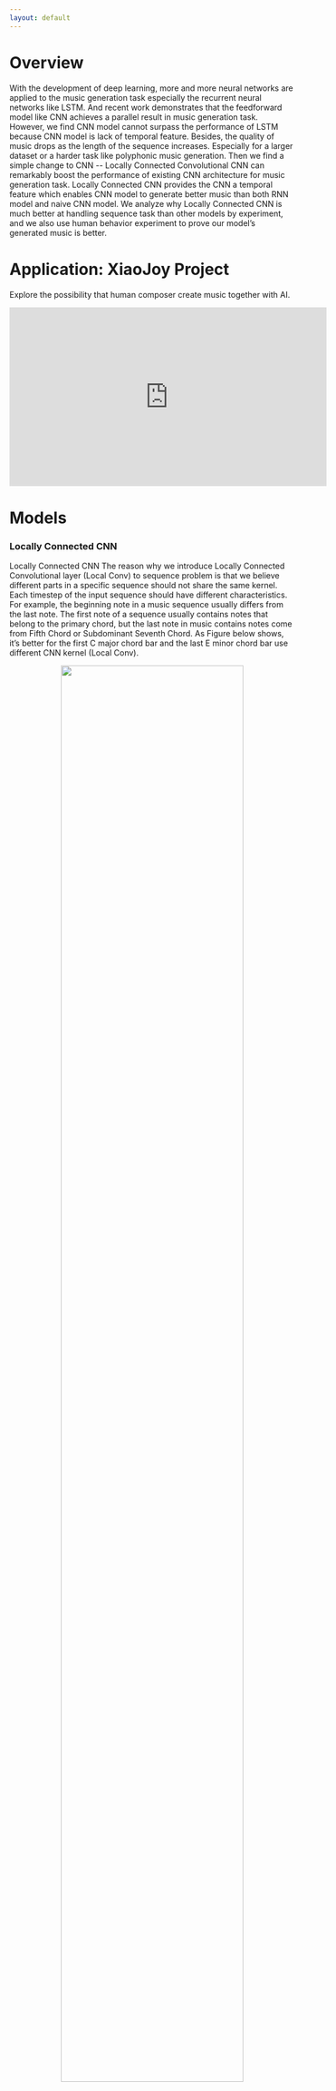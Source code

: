 ```yaml
---
layout: default
---
```


# Overview

With the development of deep learning, more and more neural networks are applied to the music generation task especially the recurrent neural networks like LSTM. And recent work demonstrates that the feedforward model like CNN achieves a parallel result in music generation task. However, we find CNN model cannot surpass the performance of LSTM because CNN model is lack of temporal feature. Besides, the quality of music drops as the length of the sequence increases. Especially for a larger dataset or a harder task like polyphonic music generation. Then we find a simple change to CNN -- Locally Connected Convolutional CNN can remarkably boost the performance of existing CNN architecture for music generation task. Locally Connected CNN provides the CNN a temporal feature which enables CNN model to generate better music than both RNN model and naive CNN model. We analyze why Locally Connected CNN is much better at handling sequence task than other models by experiment, and we also use human behavior experiment to prove our model’s generated music is better. 

# Application: XiaoJoy Project
Explore the possibility that human composer create music together with AI. 
<center>
	<iframe width="560" height="315" src="https://www.youtube.com/embed/M1_H2c-XFQ0" frameborder="0" allow="autoplay; encrypted-media" allowfullscreen>
    </iframe>
</center>

# Models
### Locally Connected CNN
Locally Connected CNN
The reason why we introduce Locally Connected Convolutional layer (Local Conv) to sequence problem is that we believe different parts in a specific sequence should not share the same kernel. Each timestep of the input sequence should have different characteristics. For example, the beginning note in a music sequence usually differs from the last note. The first note of a sequence usually contains notes that belong to the primary chord, but the last note in music contains notes come from Fifth Chord or Subdominant Seventh Chord. As Figure below shows, it’s better for the first C major chord bar and the last E minor chord bar use different CNN kernel (Local Conv).

<p align="center">
    <img src="assets/images/LocalConv_Music.png" width = "80%" height="80%">
</p>

We use a simple 3-layer CNN to compare the naive CNN model and Locally Connected version CNN. From the Figure below, we compare 3 main types of Locally Connected version CNN with naive CNN. We can replace all the general convolutional blocks by Local Conv blocks like type **_a_**. As Taigman mentioned in Deepface (Taigman et al. 2014), Local Conv brings more weights to CNN model. It’s necessary to mix Local Conv together with naive CNN model to reduce this burden. So, we designed other two
structure of CNN as **_b_** and **_c_**. In architecture **_b_**, we put the Local Conv in the first layer of the CNN architecture, there will be less weights in model because of the size of d tends to be smaller in the first layer, but this will provide the model with a better perspective field.

For resNet, we can divide the resNet into different blocks according to the feature map size, and there are two main type of CNN layers in resNet architecture: one is the ordinary CNN layer (yellow rectangle) and another is the transition CNN layer in order to down-sample the feature (green rectangle), plus, we use blue rectangle to represent Local Conv layer. We designed one effective architecture to utilize the Local Conv in different resNet blocks. For deep resNet, it is impractical to replace all the ordinary CNN layer with Local Conv layer. Therefore, Local Conv layers should be used as little as possible. Referencing the principle of previous design of simple CNN and resNet basic blocks, we put the Local Conv layer to the last layer of each basic resNet block like res-local as Figure below shows.

![Octocat](assets/images/models.png)<br>

# Result
### Monophonic Music Generation Result(mp3)



| Naive 3 layer CNN Model | LocalConv 3 layer CNN Model |
| :---: | :---: |
| {% include audio_player.html filename="ST_CNNNaive_1.mp3" %} | {% include audio_player.html filename="ST_CNNLocal_1.mp3" %} |


|Naive resNet Model |LocalConv resNet Model|
| :---: | :---: |
|{% include audio_player.html filename="ST_resNetNaive_1.mp3" %} |{% include audio_player.html filename="ST_resNetLocal_1.mp3" %}|

|LSTM Model|
| :---: |
|{% include audio_player.html filename="ST_LSTM_1.mp3" %}|

### Polyphonic Music Generation Result(mp3)


|LocalConv 3 layer CNN Model|LSTM Model|
| :---: | :---: |
|{% include audio_player.html filename="MT_CNN_3Layer-1.mp3" %}|{% include audio_player.html filename="MT_LSTM512_BachAll-1.mp3" %}|

### Monophonic Music Generation Result(music sheet)

| LocalConv 3 layer CNN Model | Naive 3 layer CNN Model | LSTM Model |
| :---: | :---: | :---: |
| ![Octocat](assets/images/ST_CNNLocal_1.png)<br> | ![Octocat](assets/images/ST_CNNNaive_1.png)<br> | ![Octocat](assets/images/ST_LSTM_1.png)<br> |

### Polyphonic Music Generation Result(music sheet)

| LocalConv 3 layer CNN Model | Naive 3 layer CNN Model | LSTM Model |
| :---: | :---: | :---: |
| ![Octocat](assets/images/MT_CNN_3Layer-1.png)<br> | ![Octocat](assets/images/MT_CNN_3Layer_Naive.png)<br> | ![Octocat](assets/images/MT_LSTM512_BachAll-1.png)<br> |


### Training Result

For monophonic music generation task, we get the result as followed.
We can find the Local Conv model distinctly improve the performance of naive CNN model not only for simple CNN or complex CNN like resNet. Although the drawback of Local Conv model is that it brings more weights to the original model, the performance of Local Conv CNN ex-ceeds LSTM in 3 aspects:1. The speed of Local Conv model is 3~4 times faster than LSTM model. 2. CNN model converge faster than the LSTM model. 3. For large dataset like Wikifonia, the loss of Local Conv resNet is much less than LSTM. Usually, a smaller loss usually means a better structure of music in music generation task.

| Model | Loss | TimeCost<br>（ms/event)| Converge Epoch | Size/M |
| :---: | :---: | :---: | :---: | :---: |
| CNN\_a | 0.0103 | 9.30 | 15 | 1.39 |
| CNN\_b | 0.4412 | 9.03 | 61 | 0.18 |
| CNN\_c | 0.0080 | 9.91 | 15 | 1.16 |
| CNN\_Naive\_Large | 0.7477 | **9.00** | -1 | 0.18 |
| CNN\_Naive | 1.2782 | 9.07 | -1 | **0.04** |
| resNet20\_Naive | 0.0052 | 29.48 | 44 | 0.53 |
| resNet20\_LocalConv | **0.0044** | 46.32 | **8** | 12.41 |
| LSTM | 0.0061 | 81.71 | 22 | 1.15 |

### Human Behavior Experiment
As for monophonic music generation task, we randomly select 10 generated music from each model’s generated result: our LSTM model, resNet20 Naive model and resNet20 LocalConv model. We clip each music to 8 bar length. Via a survey website, 45 testers are required to judge the harmony and reality of the music.
From the User Study Result. The dark grey and grey square bar represents user’s harmony and reality average score respectively. All the scores range from 0-5.

<p align="center">
    <img src="assets/images/Figure8_1.png" width = "65%", height = "65%">
</p>

We also uploaded all the data we use to do this human behavior experiment. 

[Google Drive](https://drive.google.com/open?id=1MoeVKZaNtENxdXeWNnMcl-I6RcD2O3Nd)

It contains music samples generated by our resNet20\_Naive, resNet20\_LocalConv and LSTM models.



# Analyse
We visualize the last softmax layer’s result in Figure below to compare the difference of the Local Conv CNN model and CNN model, according to Binary-Valued Gates (Li et al. 2018.), if the model ensures the generated result, this feature(Binary-Valued) will prevent model generating some wandering music result. So, we compare the softmax layer’s output of different models, and we find the Local Conv model can generate a “music like” result because of its more 1,0 values.

<p align="center">
    <img src="assets/images/Figure9.png">
</p>


Output comparison between resNet20_Naive and resNet20_LocalConv model. The subplot (a) shows the output of resNet20_Naive model, and (b) shows the output of resNet20_LocalConv model. The vertical and horizontal axes represent note pitch and time, respectively. For a particular position, a brighter color indicates the model has higher confidence, or in other words, has lower perplexity. Obviously, local-conv structure helps model generate more precise predictions.
We let the model generate 1000 steps of music events and visualize the softmax layer’s output of our resNet20_Naive and resNet20_LocalConv model. Both of these models are trained on the Bach dataset. We calculated the average confidence for each output dimension when it is chosen by softmax function in Figure above. We find Local Conv model generates more confident prediction.

The same conclusion can be inferred in a different reverse method. Which is called Activation Maximization.

In a CNN, each Conv layer has several learned template matching filters that maximize their output when a similar template pattern is found in the input. First Conv layer is easy to interpret: simply visualize the weights as an image. But subsequent Conv filters operate over the outputs of previous Conv filters (which indicate the presence or absence of some templates), making them hard to interpret.

The idea behind activation maximization is simple in hindsight - Generating an input image that maximizes the filter output activations. i.e., we compute

$$
\frac{\alpha ActivationMaximizationloss}{\alpha input}
$$

and use this estimate to update the input. ActivationMaximization loss (Kotikalapudi et al. 2017) outputs small values for large filter activations (we are minimizing losses during gradient descent iterations). This allows us to understand what sort of input patterns activate a particular filter. For example, there could be an eye filter that activates for the presence of the eye within the input image.

Similarly, in music generation task, we generate an input that maximizes the final softmax layer output corresponding to each note pitch class and finally get 38 input-expectations for each model. We visualize one of 38 results in Figure below.

![Octocat](assets/images/Figure10.png)

Figure above is Comparison of two models’ input expectations on a particular output pitch. (a) and (b) is corresponding to resNet20_Naive and resNet20_LocalConv respectively. The vertical and horizontal axes represent note pitch and time, respectively. For a particular position, red color indicates the model has higher confidence about what kind of input it expects.

It’s very impressive that models with and without local convolution have very distinctive input expectation. Figure 10 shows an example of two models’ input expectations on a same note pitch. We can notice that resNet20_ Naive seems to have a mess expectation on what kind of input should lead to the chosen pitch, while resNet20_LocalConv’s expectation is binarized.

The main difference between naive CNN and CNN with locally connected convolutional layers is that the latter model builds a separate filter for each position and these filters don’t share the same weight. In this way, the latter model’s kernels are enabled to pay attention to some subtle nuances of spatial (temporal in our task) arrangement, so more ‘affirmative’ to its task. From visualization, we ensure this assumption holds the water.


